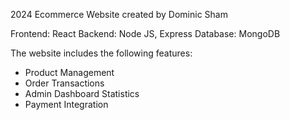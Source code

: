 2024 Ecommerce Website created by Dominic Sham 

Frontend: React
Backend: Node JS, Express 
Database: MongoDB

The website includes the following features:
- Product Management
- Order Transactions
- Admin Dashboard Statistics
- Payment Integration
